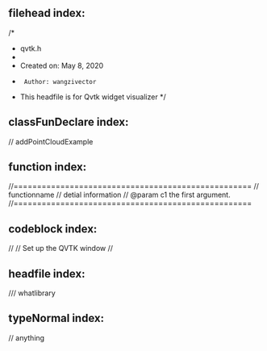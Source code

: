 ## filehead index:

/*
 * qvtk.h
 *
 *  Created on: May 8, 2020
 *      Author: wangzivector
 * This headfile is for Qvtk widget visualizer
 */


## classFunDeclare index:

// addPointCloudExample


## function index:

//===================================================
//  functionname
//  detial information
//  @param c1 the first argument.
//===================================================


## codeblock index:

//
//  Set up the QVTK window
//


## headfile index:

/// whatlibrary


## typeNormal index:
 // anything
